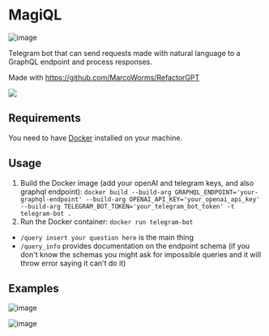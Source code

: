 # MagiQL

![image](https://github.com/MarcoWorms/MagiQL/assets/7863230/0c406e4b-079c-4cdf-b11e-036504b5a3af)

Telegram bot that can send requests made with natural language to a GraphQL endpoint and process responses.

Made with https://github.com/MarcoWorms/RefactorGPT

[![](https://licensebuttons.net/p/zero/1.0/88x31.png)](https://creativecommons.org/publicdomain/zero/1.0/)

## Requirements

You need to have [Docker](https://docs.docker.com/engine/install/) installed on your machine.

## Usage

1. Build the Docker image (add your openAI and telegram keys, and also graphql endpoint): `docker build --build-arg GRAPHQL_ENDPOINT='your-graphql-endpoint' --build-arg OPENAI_API_KEY='your_openai_api_key' --build-arg TELEGRAM_BOT_TOKEN='your_telegram_bot_token' -t telegram-bot .`
2. Run the Docker container: `docker run telegram-bot`

- `/query insert your question here` is the main thing
- `/query_info` provides documentation on the endpoint schema (if you don't know the schemas you might ask for impossible queries and it will throw error saying it can't do it)

## Examples

![image](https://github.com/MarcoWorms/MagiQL/assets/7863230/dbbeadc9-5b86-4746-b23e-7ebb3707521a)

![image](https://github.com/MarcoWorms/MagiQL/assets/7863230/99b3228e-d775-4633-b579-78499e3eca8c)

